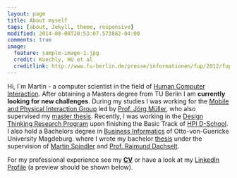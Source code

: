 ```yaml
---
layout: page
title: About myself
tags: [about, Jekyll, theme, responsive]
modified: 2014-08-08T20:53:07.573882-04:00
comments: true
image:
  feature: sample-image-1.jpg
  credit: Kuechly, HU et al
  creditlink: http://www.fu-berlin.de/presse/informationen/fup/2012/fup_12_252/
---
```

Hi, I`m Martin - a computer scientist in the field of [Human Computer Interaction](http://en.wikipedia.org/wiki/Human–computer_interaction.).
After obtaining a Masters degree from TU Berlin I am **currently looking for new challenges**.
During my studies I was working for the [Mobile and Physical Interaction Group](http://www.qu.tu-berlin.de/menue/forschung/gruppen/mobile_physical_interaction/) led by [Prof. Jörg Müller](http://joergmueller.info), who also supervised my [master thesis](/pub/MasterThesis.pdf).
Recently, I was  working in the [Design Thinking Research Program](https://hpi.de/dtrp/programm/uebersicht.html) upon finishing the Basic Track of [HPI D-School](https://hpi.de/en/school-of-design-thinking/hpi-d-school.html).
I also hold a Bachelors degree in [Business Informatics](https://farafin.de/studieninteressenten/bachelor/wirtschaftsinformatik) of Otto-von-Guericke University Magdeburg. where I wrote my bachelor [thesis](/pub/BachelorThesis.pdf) under the supervision of [Martin Spindler](https://isgwww.cs.uni-magdeburg.de/isg/spindler.html) and [Prof. Raimund Dachselt](http://mt.inf.tu-dresden.de/~dachselt/).

For my professional experience see my [**CV**](/pub/schuessler_cv.pdf) or have a look at my [LinkedIn Profile](https://www.linkedin.com/in/schuesslerm) (a preview should be shown below).

<script src="//platform.linkedin.com/in.js" type="text/javascript"></script>
<script type="IN/MemberProfile" data-id="https://www.linkedin.com/in/schuesslerm" data-format="inline"></script>
